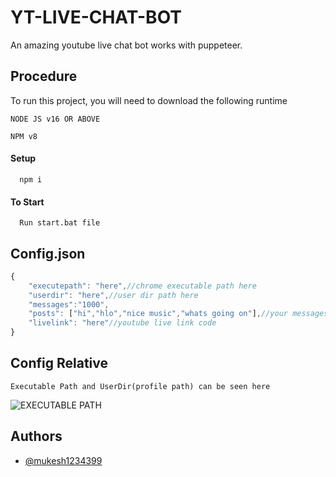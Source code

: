 
# YT-LIVE-CHAT-BOT

An amazing youtube live chat bot works with puppeteer.



## Procedure

To run this project, you will need to download the following runtime

`NODE JS v16 OR ABOVE`

`NPM v8`



#### Setup

```http
  npm i
```

#### To Start

```http
  Run start.bat file
```



## Config.json

```javascript
{
    "executepath": "here",//chrome executable path here
    "userdir": "here",//user dir path here
    "messages":"1000",
    "posts": ["hi","hlo","nice music","whats going on"],//your messages
    "livelink": "here"//youtube live link code
}
```


## Config Relative
```http
Executable Path and UserDir(profile path) can be seen here
```

![EXECUTABLE PATH](https://media.discordapp.net/attachments/998967983554711563/1049747066684973176/image.png?width=1440&height=329)


## Authors

- [@mukesh1234399](https://github.com/mukesh1234399)

